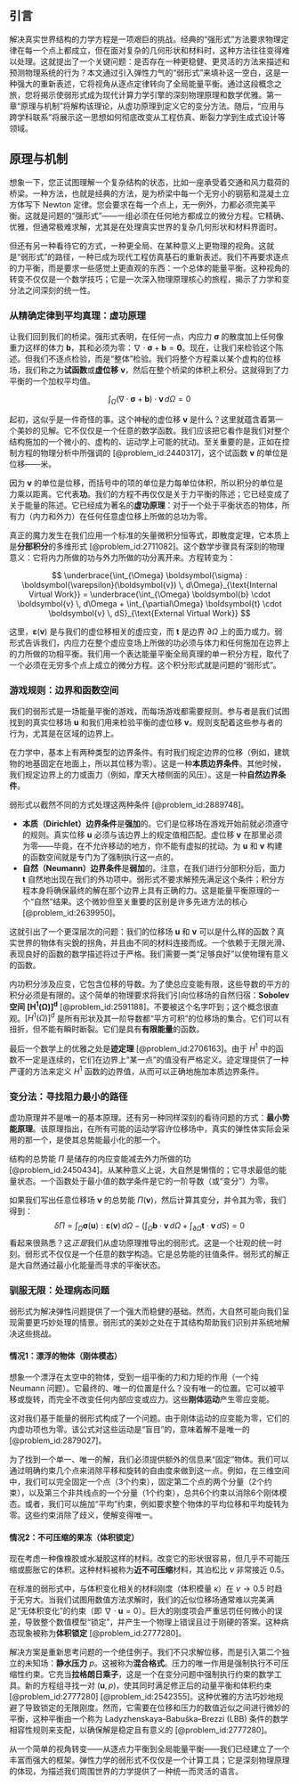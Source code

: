 ## 引言
解决真实世界结构的力学方程是一项艰巨的挑战。经典的“强形式”方法要求物理定律在每一个点上都成立，但在面对复杂的几何形状和材料时，这种方法往往变得难以处理。这就提出了一个关键问题：是否存在一种更稳健、更灵活的方法来描述和预测物理系统的行为？本文通过引入弹性力气的“弱形式”来填补这一空白，这是一种强大的重新表述，它将视角从逐点定律转向了全局能量平衡。通过这段概念之旅，您将揭示使弱形式成为现代计算力学引擎的深刻物理原理和数学优雅。第一章“原理与机制”将解构该理论，从虚功原理到定义它的变分方法。随后，“应用与跨学科联系”将展示这一思想如何彻底改变从工程仿真、断裂力学到生成式设计等领域。

## 原理与机制

想象一下，您正试图理解一个复杂结构的状态，比如一座承受着交通和风力载荷的桥梁。一种方法，也就是经典的方法，是为桥梁中每一个无穷小的钢筋和混凝土立方体写下 Newton 定律。您会要求在每一个点上，无一例外，力都必须完美平衡。这就是问题的“强形式”——一组必须在任何地方都成立的微分方程。它精确、优雅，但通常极难求解，尤其是在处理真实世界的复杂几何形状和材料界面时。

但还有另一种看待它的方式，一种更全局、在某种意义上更物理的视角。这就是“弱形式”的路径，一种已成为现代工程仿真基石的重新表述。我们不再要求逐点的力平衡，而是要求一些感觉上更直观的东西：一个总体的能量平衡。这种视角的转变不仅仅是一个数学技巧；它是一次深入物理原理核心的旅程，揭示了力学和变分法之间深刻的统一性。

### 从精确定律到平均真理：虚功原理

让我们回到我们的桥梁。强形式表明，在任何一点，内应力 $\boldsymbol{\sigma}$ 的散度加上任何像重力这样的体力 $\boldsymbol{b}$，其和必须为零：$\nabla \cdot \boldsymbol{\sigma} + \boldsymbol{b} = \boldsymbol{0}$。现在，让我们来检验这个陈述。但我们不逐点检验，而是“整体”检验。我们将整个方程乘以某个虚构的位移场，我们称之为**试函数**或**虚位移** $\boldsymbol{v}$，然后在整个桥梁的体积上积分。这就得到了力平衡的一个加权平均值。

$$ \int_{\Omega} (\nabla \cdot \boldsymbol{\sigma} + \boldsymbol{b}) \cdot \boldsymbol{v} \, d\Omega = 0 $$

起初，这似乎是一件奇怪的事。这个神秘的虚位移 $\boldsymbol{v}$ 是什么？这里就蕴含着第一个美妙的见解。它不仅仅是一个任意的数学函数。我们应该把它看作是我们对整个结构施加的一个微小的、虚构的、运动学上可能的扰动。至关重要的是，正如在控制方程的物理分析中所强调的 [@problem_id:2440317]，这个试函数 $\boldsymbol{v}$ 的单位是位移——米。

因为 $\boldsymbol{v}$ 的单位是位移，而括号中的项的单位是力每单位体积，所以积分的单位是力乘以距离。它代表**功**。我们的方程不再仅仅是关于力平衡的陈述；它已经变成了关于能量的陈述。它已经成为著名的**虚功原理**：对于一个处于平衡状态的物体，所有力（内力和外力）在任何任意虚位移上所做的总功为零。

真正的魔力发生在我们应用一个标准的矢量微积分恒等式，即散度定理，它本质上是**分部积分**的多维形式 [@problem_id:2711082]。这个数学步骤具有深刻的物理意义：它将内力所做的功与外力所做的功分离开来。方程转变为：

$$ \underbrace{\int_{\Omega} \boldsymbol{\sigma} : \boldsymbol{\varepsilon}(\boldsymbol{v}) \, d\Omega}_{\text{Internal Virtual Work}} = \underbrace{\int_{\Omega} \boldsymbol{b} \cdot \boldsymbol{v} \, d\Omega + \int_{\partial\Omega} \boldsymbol{t} \cdot \boldsymbol{v} \, dS}_{\text{External Virtual Work}} $$

这里，$\boldsymbol{\varepsilon}(\boldsymbol{v})$ 是与我们的虚位移相关的虚应变，而 $\boldsymbol{t}$ 是边界 $\partial\Omega$ 上的面力或力。弱形式告诉我们，内应力在整个虚应变场上所做的功必须与体力和任何施加在边界上的力所做的功相平衡。我们用一个表达能量平衡全局真理的单一积分方程，取代了一个必须在无穷多个点上成立的微分方程。这个积分形式就是问题的“弱形式”。

### 游戏规则：边界和函数空间

我们的弱形式是一场能量平衡的游戏，而每场游戏都需要规则。参与者是我们试图找到的真实位移场 $\boldsymbol{u}$ 和我们用来检验平衡的虚位移 $\boldsymbol{v}$。规则支配着这些参与者的行为，尤其是在区域的边界上。

在力学中，基本上有两种类型的边界条件。有时我们规定边界的位移（例如，建筑物的地基固定在地面上，所以其位移为零）。这是一种**本质边界条件**。其他时候，我们规定边界上的力或面力（例如，摩天大楼侧面的风压）。这是一种**自然边界条件**。

弱形式以截然不同的方式处理这两种条件 [@problem_id:2889748]。
*   **本质（Dirichlet）边界条件**是**强加**的。它们是位移场在游戏开始前就必须遵守的规则。真实位移 $\boldsymbol{u}$ 必须与该边界上的规定值相匹配。虚位移 $\boldsymbol{v}$ 在那里必须为零——毕竟，在不允许移动的地方，你不能有虚拟的扰动。为 $\boldsymbol{u}$ 和 $\boldsymbol{v}$ 构建的函数空间就是专门为了强制执行这一点的。
*   **自然（Neumann）边界条件**是**弱加**的。注意，在我们进行分部积分后，面力 $\boldsymbol{t}$ 自然地出现在我们的外功项中。弱形式不要求解预先满足这个条件；积分方程本身将确保最终的解在那个边界上具有正确的力。这是能量平衡原理的一个“自然”结果。这个微妙但至关重要的区别是许多先进方法的核心 [@problem_id:2639950]。

这就引出了一个更深层次的问题：我们的位移场 $\boldsymbol{u}$ 和 $\boldsymbol{v}$ 可以是什么样的函数？真实世界的物体有尖銳的拐角，并且由不同的材料连接而成。一个依赖于无限光滑、表现良好的函数的数学描述将过于严格。我们需要一类“足够良好”以使物理有意义的函数。

内功积分涉及应变，它包含位移的导数。为了使总应变能有限，这些导数的平方的积分必须是有限的。这个简单的物理要求将我们引向位移场的自然归宿：**Sobolev 空间** $\boldsymbol{[H^1(\Omega)]^d}$ [@problem_id:2591188]。不要被这个名字吓到；这个概念很直观。$[H^1(\Omega)]^d$ 是所有形状及其一阶导数都“平方可积”的位移场的集合。它们可以有扭折，但不能有瞬时断裂。它们是具有**有限能量**的函数。

最后一个数学上的优雅之处是**迹定理** [@problem_id:2706163]。由于 $H^1$ 中的函数不一定是连续的，它们在边界上“某一点”的值没有严格定义。迹定理提供了一种严谨的方法来定义 $H^1$ 函数的边界值，从而可以正确地施加本质边界条件。

### 变分法：寻找阻力最小的路径

虚功原理并不是唯一的基本原理。还有另一种同样深刻的看待问题的方式：**最小势能原理**。该原理指出，在所有可能的运动学容许位移场中，真实的弹性体实际会采用的那一个，是使其总势能最小化的那一个。

结构的总势能 $\Pi$ 是储存的内应变能减去外力所做的功 [@problem_id:2450434]。从某种意义上说，大自然是懒惰的；它寻求最低的能量状态。一个函数处于最小值的数学条件是它的一阶导数（或“变分”）为零。

如果我们写出任意位移场 $\boldsymbol{v}$ 的总势能 $\Pi(\boldsymbol{v})$，然后计算其变分，并令其为零，我们得到：
$$ \delta\Pi = \int_{\Omega} \boldsymbol{\sigma}(\boldsymbol{u}) : \boldsymbol{\varepsilon}(\boldsymbol{v}) \, d\Omega - \left( \int_{\Omega} \boldsymbol{b} \cdot \boldsymbol{v} \, d\Omega + \int_{\partial\Omega} \boldsymbol{t} \cdot \boldsymbol{v} \, dS \right) = 0 $$
看起来很熟悉？这*正是*我们从虚功原理推导出的弱形式。这是一个壮观的统一时刻。弱形式不仅仅是一个任意的数学构造。它是总势能的驻值条件。弱形式的解正是大自然通过最小化能量而寻求的平衡状态。

### 驯服无限：处理病态问题

弱形式为解决弹性问题提供了一个强大而稳健的基础。然而，大自然可能向我们呈现需要更巧妙处理的情景。弱形式的美妙之处在于其结构帮助我们识别并系统地解决这些挑战。

#### 情况1：漂浮的物体（刚体模态）

想象一个漂浮在太空中的物体，受到一组平衡的力和力矩的作用（一个纯 Neumann 问题）。它最终的、唯一的位置是什么？没有唯一的位置。它可以被平移或旋转，而完全不改变任何内部应变或应力。这些**刚体运动**产生零应变能。

这对我们基于能量的弱形式构成了一个问题。由于刚体运动的应变能为零，它们的内虚功项也为零。该公式对这些运动是“盲目”的，意味着解不是唯一的 [@problem_id:2879027]。

为了找到一个单一、唯一的解，我们必须提供额外的信息来“固定”物体。我们可以通过明确约束几个点来消除平移和旋转的自由度来做到这一点。例如，在三维空间中，我们可以完全固定一个点（3个约束），固定第二个点的两个分量（2个约束），以及第三个非共线点的一个分量（1个约束），总共6个约束以消除6个刚体模态。或者，我们可以施加“平均”约束，例如要求整个物体的平均位移和平均旋转为零。这些约束消除了歧义，使解变得唯一。

#### 情况2：不可压缩的果冻（体积锁定）

现在考虑一种像橡胶或水凝胶这样的材料。改变它的形状很容易，但几乎不可能压缩或膨胀它的体积。这种材料被称为**近不可压缩**材料，其泊松比 $\nu$ 非常接近 $0.5$。

在标准的弱形式中，与体积变化相关的材料刚度（体积模量 $\kappa$）在 $\nu \to 0.5$ 时趋于无穷大。当我们试图用数值方法求解时，我们的近似位移场通常难以完美满足“无体积变化”的约束（即 $\nabla \cdot \boldsymbol{u} = 0$）。巨大的刚度项会严重惩罚任何微小的误差，导致整个数值模型“锁定”，并产生一个物理上错误且过于刚硬的答案。这种病态现象被称为**体积锁定** [@problem_id:2777280]。

解决方案是重新思考问题的一个绝佳例子。我们不只求解位移，而是引入第二个独立的未知场：**静水压力** $p$。这被称为**混合格式**。压力的唯一作用是强制执行不可压缩性约束。它充当**拉格朗日乘子**，这是一个在变分问题中强制执行约束的数学工具。新的方程组寻找一对 $(\boldsymbol{u}, p)$，使其同时满足修正后的动量平衡和体积约束 [@problem_id:2777280] [@problem_id:2542355]。这种优雅的方法巧妙地规避了导致锁定的无限刚度。然而，它需要在位移和压力的数值近似之间进行微妙的平衡，这种平衡由一个称为 Ladyzhenskaya–Babuška–Brezzi (LBB) 条件的数学相容性规则来支配，以确保解是稳定且有意义的 [@problem_id:2777280]。

从一个简单的视角转变——从逐点力平衡到全局能量平衡——我们已经建立了一个丰富而强大的框架。弹性力学的弱形式不仅仅是一个计算工具；它是深刻物理原理的体现，为描述我们周围世界的力学提供了一种统一而灵活的语言。

